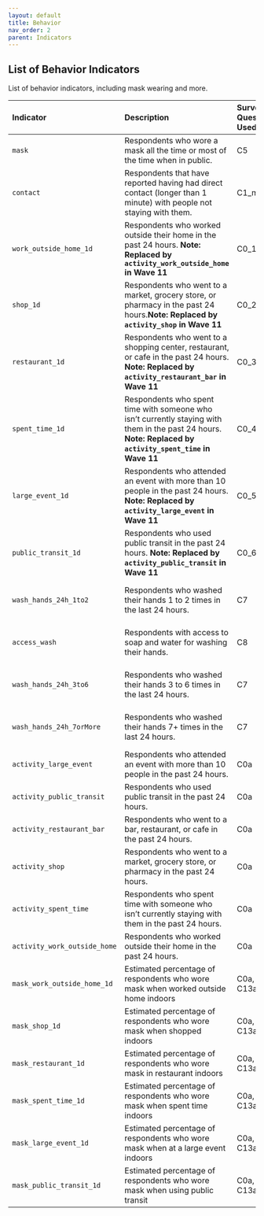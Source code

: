 ```yaml
---
layout: default
title: Behavior
nav_order: 2
parent: Indicators
---
```


## List of Behavior Indicators

List of behavior indicators, including mask wearing and more.


| Indicator        | Description          | Survey Question Used | Earliest Date Available |
|:----------------------------------------|:---------------------|:---------------------|:---------------------|
| `mask`                                    | Respondents who wore a mask all the time or most of the time when in public.        | C5   | 2020-04-23 |
| `contact`                                 | Respondents that have reported having had direct contact (longer than 1 minute) with people not staying with them.   | C1_m  | 2020-04-23 to 2021-06-18|
| `work_outside_home_1d`                       | Respondents who worked outside their home in the past 24 hours. **Note: Replaced by `activity_work_outside_home` in Wave 11**	   | C0_1  | 2020-04-23 to 2021-06-18|
| `shop_1d`                       | Respondents who went to a market, grocery store, or pharmacy in the past 24 hours.**Note: Replaced by `activity_shop` in Wave 11**	   | C0_2  | 2020-04-23 to 2021-06-18|
| `restaurant_1d`                       | Respondents who went to a shopping center, restaurant, or cafe in the past 24 hours.	 **Note: Replaced by `activity_restaurant_bar` in Wave 11**  | C0_3  | 2020-04-23 to 2021-06-18|
| `spent_time_1d`                       | Respondents who spent time with someone who isn’t currently staying with them in the past 24 hours.	**Note: Replaced by `activity_spent_time` in Wave 11**   | C0_4  | 2020-04-23 to 2021-06-18|
| `large_event_1d`                       | Respondents who attended an event with more than 10 people in the past 24 hours.	**Note: Replaced by `activity_large_event` in Wave 11**   | C0_5  | 2020-04-23 to 2021-06-18|
| `public_transit_1d`                       | Respondents who used public transit in the past 24 hours.	**Note: Replaced by `activity_public_transit` in Wave 11**   | C0_6  | 2020-04-23 to 2021-06-18|
| `wash_hands_24h_1to2`                       | Respondents who washed their hands 1 to 2 times in the last 24 hours.    	   | C7  | 2020-06-27 to 2021-06-18|
| `access_wash`                             | Respondents with access to soap and water for washing their hands.   | C8  | 2020-06-27 to 2021-06-18|
| `wash_hands_24h_3to6`                     | Respondents who washed their hands 3 to 6 times in the last 24 hours.   | C7  | 2020-06-27 to 2021-06-18|
| `wash_hands_24h_7orMore`                  | Respondents who washed their hands 7+ times in the last 24 hours.    | C7  | 2020-06-27 to 2021-06-18|
| `activity_large_event`                       | Respondents who attended an event with more than 10 people in the past 24 hours.               	   | C0a | 2021-05-20 |
| `activity_public_transit`                       | Respondents who used public transit in the past 24 hours.               	   | C0a | 2021-05-20 |
| `activity_restaurant_bar`                       | Respondents who went to a bar, restaurant, or cafe in the past 24 hours.               	   | C0a | 2021-05-20 |
| `activity_shop`                       | Respondents who went to a market, grocery store, or pharmacy in the past 24 hours.               	   | C0a | 2021-05-20 |
| `activity_spent_time`                       | Respondents who spent time with someone who isn’t currently staying with them in the past 24 hours.               	   | C0a | 2021-05-20 |
| `activity_work_outside_home`                       | Respondents who worked outside their home in the past 24 hours.               	   | C0a | 2021-05-20 |
| `mask_work_outside_home_1d` | Estimated percentage of respondents who wore mask when worked outside home indoors | C0a, C13a            | 2021-05-20              |
| `mask_shop_1d`                | Estimated percentage of respondents who wore mask when shopped indoors             | C0a, C13a            | 2021-05-20              |
| `mask_restaurant_1d`          | Estimated percentage of respondents who wore mask in restaurant indoors            | C0a, C13a            | 2021-05-20              |
| `mask_spent_time_1d`         | Estimated percentage of respondents who wore mask when spent time indoors          | C0a, C13a            | 2021-05-20              |
| `mask_large_event_1d`        | Estimated percentage of respondents who wore mask when at a large event indoors    | C0a, C13a            | 2021-05-20              |
| `mask_public_transit_1d`     | Estimated percentage of respondents who wore mask when using public transit        | C0a, C13a            | 2021-05-20              |